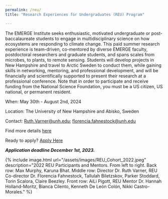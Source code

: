 ```yaml
---
permalink: /reu/
title: "Research Experiences for Undergraduates (REU) Program"

---
```


The EMERGE Institute seeks enthusiastic, motivated undergraduate or post-baccalaureate students to engage in multidisciplinary science on how ecosystems are responding to climate change. This paid summer research experience is team-driven, co-mentored by diverse EMERGE faculty, postdoctoral researchers and graduate students, and spans scales from microbes, to plants, to remote sensing. Students will develop projects in New Hampshire and travel to Arctic Sweden to conduct them, while gaining skills in networking, mentoring, and professional development, and will be financially and scientifically supported to present their research at a professional conference. Note that in order to participate and receive funding from the National Science Foundation, you must be a US citizen, US national, or permanent resident.

When: May 30th - August 2nd, 2024

Location: The University of New Hampshire and Abisko, Sweden

Contact: Ruth.Varner@unh.edu; florencia.fahnestock@unh.edu

Find more details <a href="https://drive.google.com/file/d/17O147ozbPFGOy5PSRdqXkNETGH0Q6dBN/view?usp=drive_link" target="_blank" rel="noopener noreferrer">here</a>

Ready to apply? <a href="https://docs.google.com/forms/d/e/1FAIpQLScoXmxwXgUPbPTdNeCVuIibyDCXFMIpnZX1l-izZ5t4Vi0xQg/viewform?usp=sf_link" target="_blank" rel="noopener noreferrer">Apply Here</a>

***Application deadline December 1st, 2023.***

{% include image.html url="/assets/images/REU_Cohort_2022.jpeg" description="2022 REU Participants and Mentors. From left to right. Back row: Max Murphy, Karuna Bhat. Middle row: Director Dr. Ruth Varner, REU Co-director Dr. Florencia Fahnestock, Tallulah Biletzskov, Parker Stoddard, Torin Scalora, Claire Beezley. Front row: AiLi Pigott, REU Mentor Dr. Hannah Holland-Moritz, Bianca Cilento, Kenneth De León Colón, Nikki Castro-Morales." %}
